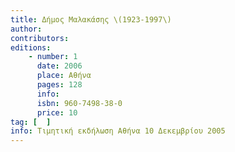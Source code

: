 ```yaml
---
title: Δήμος Μαλακάσης \(1923-1997\)
author: 
contributors: 
editions: 
    - number: 1
      date: 2006
      place: Αθήνα
      pages: 128
      info: 
      isbn: 960-7498-38-0
      price: 10
tag: [  ]
info: Τιμητική εκδήλωση Αθήνα 10 Δεκεμβρίου 2005
---
```


